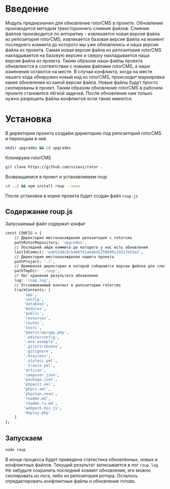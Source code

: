 # Введение
Модуль предназначен для обновление rotorCMS в проекте. Обновление производится методом трехстороннего слияния файлов. Слияние файлов производится по алгоритму - извлекается новая версия файла из репозитория rotorCMS, извлекается базовая версия файла на момент последнего коммита до которого мы уже обновлялись и наша версия файла из проекта. Самая новая версия файла из репозитория rotorCMS накладывается на базовую версию и сверху накладывается наша версия файла из проекта. Таким образом наши файлы проекта обновляются в соответствии с новыми файлами rotorCMS, а наши изменения остаются на месте. В случаи конфликта, когда на месте нашего кода обнаружен новый код из rotorCMS, происходит маркировка какие обновления из какой версии файла. Новые файлы будут просто скопированы в проект. Таким образом обновление rotorCMS в рабочем проекте становится лёгкой задачей. После обновления нам только нужно разрешить файлы конфликтов если такие имеются.

# Установка

В директории проекта создаём директорию под репозиторий rotorCMS и переходим в неё.

```bash
mkdir upgrades && cd upgrades
```

Клонируем rotorCMS
```bash
git clone https://github.com/visavi/rotor .
```

Возвращаемся в проект и устанавливаем roup
```bash
cd ../ && npm install roup --save
```

После установки в корне проекта будет создан файл `roup.js`

## Содержание roup.js
Запускаемый файл содержит конфиг
```bash
const CONFIG = {
    // Директория местонахождения репозитория с rotorcms
    pathRotorRepository: 'upgrades',
    // Последний айди коммита до которого у нас есть обновления
    lastIdCommit: 'ede524dc9cb4b6f414eded2258699c2451fe53a3',
    // Директория местонахождения нашего проекта
    pathProject: './',
    // Временная директория в которой собираются версии файлов для слияний
    pathTmpDir: '.roup',
    // Лог хранения результата обновления
    log: 'roup.log',
    // Отслеживаемый контент в репозитории rotorcms
    trackContents: [
        'app',
        'config',
        'database',
        'modules',
        'public',
        'resources',
        'routes',
        'tests',
        'bootstrap/app.php',
        '.editorconfig',
        '.env.example',
        '.gitattributes',
        '.gitignore',
        '.htaccess',
        '.styleci.yml',
        '.travis.yml',
        'artisan',
        'composer.json',
        'package.json',
        'phpunit.xml',
        'phpcs.xml',
        'phpstan.neon',
        'readme.md',
        'readme_ru.md',
        'webpack.mix.js',
        'deploy.php'
    ]
};
```


## Запускаем
```bash
node roup
```

В конце процесса будет приведена статистика обновлённых, новых и конфликтных файлов. Текущий результат записывается в лог `roup.log`. Не забудьте сохранить последний коммит обновления, его можно скопировать из лога, либо из репозитория ротора. Осталось отредактировать конфликтные файлы и обновление готово.